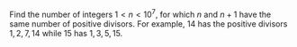 Find the number of integers $1 \lt n \lt 10^7$, for which $n$ and $n + 1$ have the same number of positive divisors. For example, $14$ has the positive divisors $1, 2, 7, 14$ while $15$ has $1, 3, 5, 15$.